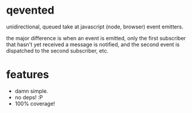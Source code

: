 # qevented

unidirectional, queued take at javascript (node, browser) event emitters.

the major difference is when an event is emitted, only the first subscriber that hasn't yet
received a message is notified, and the second event is dispatched to the second subscriber, etc.

# features
- damn simple.
- no deps! :P
- 100% coverage!
